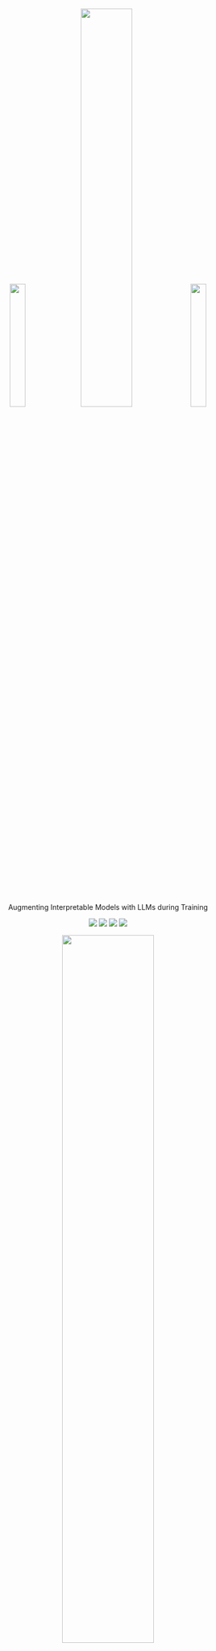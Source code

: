 <h1 align="center">   <img src="https://microsoft.github.io/augmented-interpretable-models/auggam_gif.gif" width="25%"><img src="https://microsoft.github.io/augmented-interpretable-models/logo.svg?sanitize=True&kill_cache=1" width="45%"> <img src="https://microsoft.github.io/augmented-interpretable-models/auggam_gif.gif" width="25%"></h1>
<p align="center"> Augmenting Interpretable Models with LLMs during Training
</p>

<p align="center">
  <img src="https://img.shields.io/badge/license-mit-blue.svg">
  <img src="https://img.shields.io/badge/python-3.6+-blue">
  <img src="https://img.shields.io/badge/pytorch-1.0+-blue">
  <img src="https://img.shields.io/pypi/v/imodelsx?color=green">  
</p>  

<p align="center">
  <img src="https://microsoft.github.io/augmented-interpretable-models/ovw.png" width="60%">
</p>  

This repo contains code to reproduce the experiments in the Aug-imodels paper ([Nature Communications, 2023](https://arxiv.org/abs/2209.11799)). For a simple scikit-learn interface to use Aug-imodels, use the [imodelsX library](https://github.com/csinva/imodelsX). Below is a quickstart example.

Installation: `pip install imodelsx`

```python
from imodelsx import AugLinearClassifier, AugTreeClassifier, AugLinearRegressor, AugTreeRegressor
import datasets
import numpy as np

# set up data
dset = datasets.load_dataset('rotten_tomatoes')['train']
dset = dset.select(np.random.choice(len(dset), size=300, replace=False))
dset_val = datasets.load_dataset('rotten_tomatoes')['validation']
dset_val = dset_val.select(np.random.choice(len(dset_val), size=300, replace=False))

# fit model
m = AugLinearClassifier(
    checkpoint='textattack/distilbert-base-uncased-rotten-tomatoes',
    ngrams=2, # use bigrams
)
m.fit(dset['text'], dset['label'])

# predict
preds = m.predict(dset_val['text'])
print('acc_val', np.mean(preds == dset_val['label']))

# interpret
print('Total ngram coefficients: ', len(m.coefs_dict_))
print('Most positive ngrams')
for k, v in sorted(m.coefs_dict_.items(), key=lambda item: item[1], reverse=True)[:8]:
    print('\t', k, round(v, 2))
print('Most negative ngrams')
for k, v in sorted(m.coefs_dict_.items(), key=lambda item: item[1])[:8]:
    print('\t', k, round(v, 2))
```



Reference:
```r
@article{singh2023augmenting,
  title={Augmenting interpretable models with large language models during training},
  author={Singh, Chandan and Askari, Armin and Caruana, Rich and Gao, Jianfeng},
  journal={Nature Communications},
  volume={14},
  number={1},
  pages={7913},
  year={2023},
  publisher={Nature Publishing Group UK London}
}
```
